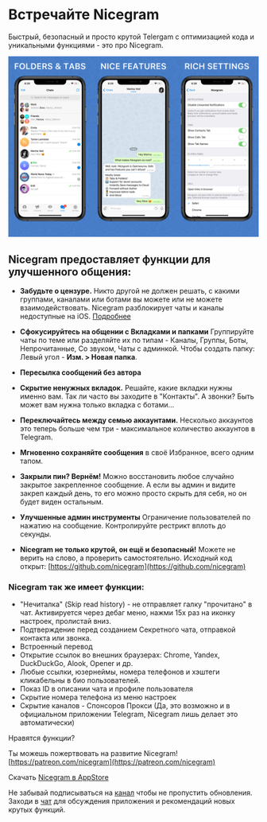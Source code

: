 # Встречайте Nicegram

Быстрый, безопасный и просто крутой Telergam с оптимизацией кода и уникальными функциями  - это про Nicegram. 

![image](../../features/images/NicegramGrid.png)

## Nicegram предоставляет функции для улучшенного общения:

- **Забудьте о цензуре.** Никто другой не должен решать, с какими группами, каналами или ботами вы можете или не можете взаимодействовать. Nicegram разблокирует чаты и каналы недоступные на iOS. [Подробнее](/ru/unblock)

- **Сфокусируйтесь на общении с Вкладками и папками** Группируйте чаты по теме или разделяйте  их по типам - Каналы, Группы, Боты, Непрочитанные, Со звуком, Чаты с админкой. Чтобы создать папку: Левый угол - **Изм. > Новая папка**.

- **Пересылка сообщений без автора**

- **Скрытие ненужных вкладок.** Решайте, какие вкладки нужны именно вам. Так ли часто вы заходите в "Контакты". А звонки? Быть может вам нужна только вкладка с ботами...

- **Переключайтесь между семью аккаунтами.** Несколько аккаунтов это теперь больше чем три - максимальное количество аккаунтов в Telegram.

- **Мгновенно сохраняйте сообщения** в своё Избранное, всего одним тапом.

- **Закрыли пин? Вернём!** Можно восстановить любое случайно закрытое закрепленное сообщение.
А если вы админ и видите закреп каждый день, то его можно просто скрыть для себя, но он будет виден остальным.

- **Улучшенные админ инструменты** Ограничение пользователей по нажатию на сообщение. Контролируйте рестрикт вплоть до секунды.

- **Nicegram не только крутой, он ещё и безопасный!** Можете не верить на слово, а проверить самостоятельно. Исходный код открыт: [https://github.com/nicegram](https://github.com/nicegram)

### Nicegram так же имеет функции:
- "Нечиталка" (Skip read history) - не отправляет галку "прочитано" в чат. Активируется через дебаг меню, нажми 15x раз на иконку настроек, пролистай вниз.
- Подтверждение перед созданием Секретного чата, отправкой контакта или звонка.
- Встроенный перевод
- Открытие ссылок во внешних браузерах: Chrome, Yandex, DuckDuckGo, Alook, Opener и др.
- Любые ссылки, юзернеймы, номера телефонов и хэштеги кликабельны в био пользователей.
- Показ ID в описании чата и профиле пользователя
- Скрытие номера телефона из меню настроек
- Скрытие каналов - Спонсоров Прокси (Да, это возможно и в официальном приложении Telegram, Nicegram лишь делает это автоматически)


Нравятся функции?

Ты можешь пожертвовать на развитие Nicegram! [https://patreon.com/nicegram](https://patreon.com/nicegram)

Скачать [Nicegram в AppStore](https://itunes.apple.com/app/id1457369322)

Не забывай подписываться на [канал](https://t.me/nicegramapp) чтобы не пропустить обновления. Заходи в [чат](https://t.me/nicegram_ru) для обсуждения приложения и рекомендаций новых крутых функций.

